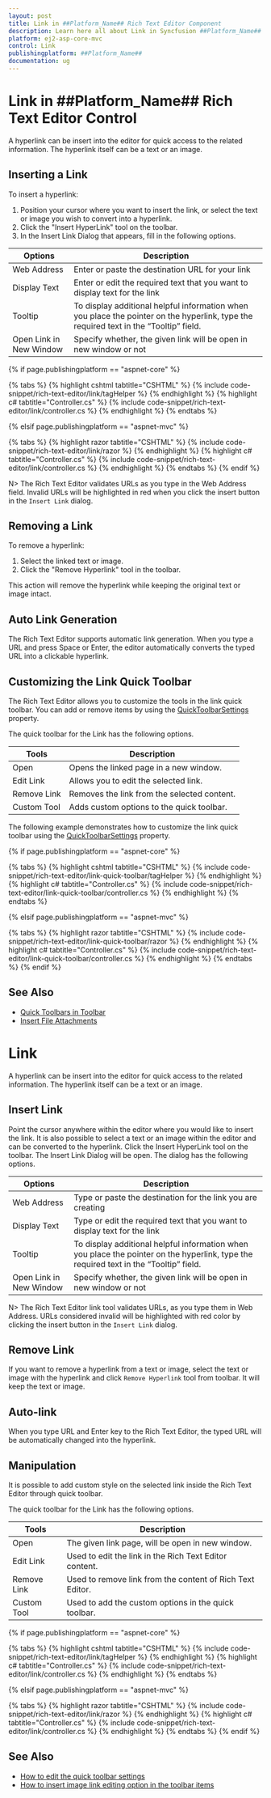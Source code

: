 ```yaml
---
layout: post
title: Link in ##Platform_Name## Rich Text Editor Component
description: Learn here all about Link in Syncfusion ##Platform_Name## Rich Text Editor component of Syncfusion Essential JS 2 and more.
platform: ej2-asp-core-mvc
control: Link
publishingplatform: ##Platform_Name##
documentation: ug
---
```


# Link in ##Platform_Name## Rich Text Editor Control

A hyperlink can be insert into the editor for quick access to the related information. The hyperlink itself can be a text or an image.

## Inserting a Link

To insert a hyperlink:

1. Position your cursor where you want to insert the link, or select the text or image you wish to convert into a hyperlink.
2. Click the "Insert HyperLink" tool on the toolbar.
3. In the Insert Link Dialog that appears, fill in the following options.

| Options | Description |
|----------------|--------------------------------------|
| Web Address | Enter or paste the destination URL for your link |
| Display Text | Enter or edit the required text that you want to display text for the link|
| Tooltip | To display additional helpful information when you place the pointer on the hyperlink, type the required text in the “Tooltip” field. |
| Open Link in New Window | Specify whether, the given link will be open in new window or not |

{% if page.publishingplatform == "aspnet-core" %}

{% tabs %}
{% highlight cshtml tabtitle="CSHTML" %}
{% include code-snippet/rich-text-editor/link/tagHelper %}
{% endhighlight %}
{% highlight c# tabtitle="Controller.cs" %}
{% include code-snippet/rich-text-editor/link/controller.cs %}
{% endhighlight %}
{% endtabs %}

{% elsif page.publishingplatform == "aspnet-mvc" %}

{% tabs %}
{% highlight razor tabtitle="CSHTML" %}
{% include code-snippet/rich-text-editor/link/razor %}
{% endhighlight %}
{% highlight c# tabtitle="Controller.cs" %}
{% include code-snippet/rich-text-editor/link/controller.cs %}
{% endhighlight %}
{% endtabs %}
{% endif %}

N> The Rich Text Editor validates URLs as you type in the Web Address field. Invalid URLs will be highlighted in red when you click the insert button in the `Insert Link` dialog.

## Removing a Link

To remove a hyperlink:

1. Select the linked text or image.
2. Click the "Remove Hyperlink" tool in the toolbar.

This action will remove the hyperlink while keeping the original text or image intact.

## Auto Link Generation

The Rich Text Editor supports automatic link generation. When you type a URL and press Space or Enter, the editor automatically converts the typed URL into a clickable hyperlink.

## Customizing the Link Quick Toolbar

The Rich Text Editor allows you to customize the tools in the link quick toolbar. You can add or remove items by using the [QuickToolbarSettings](https://help.syncfusion.com/cr/aspnetmvc-js2/syncfusion.ej2.richtexteditor.richtexteditor.html#Syncfusion_EJ2_RichTextEditor_RichTextEditor_QuickToolbarSettings) property.

The quick toolbar for the Link has the following options.

| Tools | Description |
|----------------|--------------------------------------|
| Open | Opens the linked page in a new window. |
| Edit Link | Allows you to edit the selected link. |
| Remove Link | Removes the link from the selected content. |
| Custom Tool | Adds custom options to the quick toolbar. |

The following example demonstrates how to customize the link quick toolbar using the [QuickToolbarSettings](https://help.syncfusion.com/cr/aspnetmvc-js2/syncfusion.ej2.richtexteditor.richtexteditor.html#Syncfusion_EJ2_RichTextEditor_RichTextEditor_QuickToolbarSettings) property.

{% if page.publishingplatform == "aspnet-core" %}

{% tabs %}
{% highlight cshtml tabtitle="CSHTML" %}
{% include code-snippet/rich-text-editor/link-quick-toolbar/tagHelper %}
{% endhighlight %}
{% highlight c# tabtitle="Controller.cs" %}
{% include code-snippet/rich-text-editor/link-quick-toolbar/controller.cs %}
{% endhighlight %}
{% endtabs %}

{% elsif page.publishingplatform == "aspnet-mvc" %}

{% tabs %}
{% highlight razor tabtitle="CSHTML" %}
{% include code-snippet/rich-text-editor/link-quick-toolbar/razor %}
{% endhighlight %}
{% highlight c# tabtitle="Controller.cs" %}
{% include code-snippet/rich-text-editor/link-quick-toolbar/controller.cs %}
{% endhighlight %}
{% endtabs %}
{% endif %}

## See Also

* [Quick Toolbars in Toolbar](./toolbar#quick-inline-toolbar)
* [Insert File Attachments](./how-to/file-attachments)








# Link

A hyperlink can be insert into the editor for quick access to the related information. The hyperlink itself can be a text or an image.

## Insert Link

Point the cursor anywhere within the editor where you would like to insert the link. It is also possible to select a text or an image within the editor and can be converted to the hyperlink. Click the Insert HyperLink tool on the toolbar. The Insert Link Dialog will be open. The dialog has the following options.

| Options | Description |
|----------------|--------------------------------------|
| Web Address | Type or paste the destination for the link you are creating |
| Display Text | Type or edit the required text that you want to display text for the link|
| Tooltip | To display additional helpful information when you place the pointer on the hyperlink, type the required text in the “Tooltip” field. |
| Open Link in New Window | Specify whether, the given link will be open in new window or not |





N> The Rich Text Editor link tool validates URLs, as you type them in Web Address. URLs considered invalid will be highlighted with red color by clicking the insert button in the `Insert Link` dialog.

## Remove Link

If you want to remove a hyperlink from a text or image, select the text or image with the hyperlink and click `Remove Hyperlink` tool from toolbar. It will keep the text or image.

## Auto-link

When you type URL and Enter key to the Rich Text Editor, the typed URL will be automatically changed into the hyperlink.

## Manipulation

It is possible to add custom style on the selected link inside the Rich Text Editor through quick toolbar.

The quick toolbar for the Link has the following options.

| Tools | Description |
|----------------|--------------------------------------|
| Open | The given link page, will be open in new window. |
| Edit Link | Used to edit the link in the Rich Text Editor content. |
| Remove Link | Used to remove link from the content of Rich Text Editor. |
| Custom Tool | Used to add the custom options in the quick toolbar. |

{% if page.publishingplatform == "aspnet-core" %}

{% tabs %}
{% highlight cshtml tabtitle="CSHTML" %}
{% include code-snippet/rich-text-editor/link/tagHelper %}
{% endhighlight %}
{% highlight c# tabtitle="Controller.cs" %}
{% include code-snippet/rich-text-editor/link/controller.cs %}
{% endhighlight %}
{% endtabs %}

{% elsif page.publishingplatform == "aspnet-mvc" %}

{% tabs %}
{% highlight razor tabtitle="CSHTML" %}
{% include code-snippet/rich-text-editor/link/razor %}
{% endhighlight %}
{% highlight c# tabtitle="Controller.cs" %}
{% include code-snippet/rich-text-editor/link/controller.cs %}
{% endhighlight %}
{% endtabs %}
{% endif %}


## See Also

* [How to edit the quick toolbar settings](./toolbar/#quick-inline-toolbar)
* [How to insert image link editing option in the toolbar items](./image/#image-with-link)